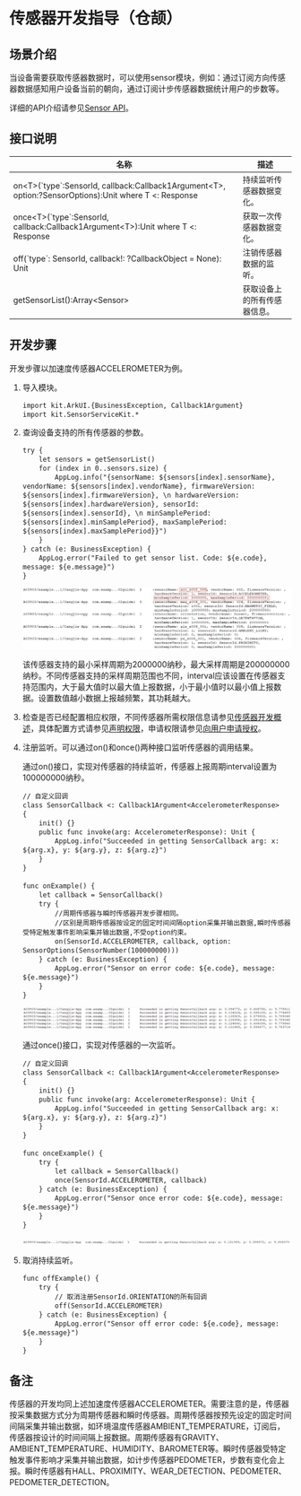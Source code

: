 # 传感器开发指导（仓颉）

## 场景介绍

当设备需要获取传感器数据时，可以使用sensor模块，例如：通过订阅方向传感器数据感知用户设备当前的朝向，通过订阅计步传感器数据统计用户的步数等。

详细的API介绍请参见[Sensor API](../../../../API_Reference/source_zh_cn/SensorServiceKit/cj-apis-sensor.md)。

## 接口说明

| 名称 | 描述 |
| -------- | -------- |
| on\<T>(\`type\`:SensorId, callback:Callback1Argument\<T>, option:?SensorOptions):Unit where T <: Response | 持续监听传感器数据变化。 |
| once\<T>(\`type\`:SensorId, callback:Callback1Argument\<T>):Unit  where T <: Response | 获取一次传感器数据变化。 |
| off(\`type\`: SensorId, callback!: ?CallbackObject = None): Unit | 注销传感器数据的监听。 |
| getSensorList():Array\<Sensor> | 获取设备上的所有传感器信息。 |

## 开发步骤

开发步骤以加速度传感器ACCELEROMETER为例。

1. 导入模块。

    <!-- compile -->

    ```cangjie
    import kit.ArkUI.{BusinessException, Callback1Argument}
    import kit.SensorServiceKit.*
    ```

2. 查询设备支持的所有传感器的参数。

    <!-- compile -->

    ```cangjie
    try {
        let sensors = getSensorList()
        for (index in 0..sensors.size) {
            AppLog.info("{sensorName: ${sensors[index].sensorName}, vendorName: ${sensors[index].vendorName}, firmwareVersion: ${sensors[index].firmwareVersion}, \n hardwareVersion: ${sensors[index].hardwareVersion}, sensorId: ${sensors[index].sensorId}, \n minSamplePeriod: ${sensors[index].minSamplePeriod}, maxSamplePeriod: ${sensors[index].maxSamplePeriod}}")
        }
    } catch (e: BusinessException) {
        AppLog.error("Failed to get sensor list. Code: ${e.code}, message: ${e.message}")
    }
    ```

    ![sensor-list](figures/sensor-list.png)

    该传感器支持的最小采样周期为2000000纳秒，最大采样周期是200000000纳秒。不同传感器支持的采样周期范围也不同，interval应该设置在传感器支持范围内，大于最大值时以最大值上报数据，小于最小值时以最小值上报数据。设置数值越小数据上报越频繁，其功耗越大。

3. 检查是否已经配置相应权限，不同传感器所需权限信息请参见[传感器开发概述](./cj-sensor-overview.md#约束与限制)，具体配置方式请参见[声明权限](../../security/AccessToken/cj-declare-permissions.md)，申请权限请参见[向用户申请授权](../../security/AccessToken/cj-request-user-authorization.md)。

4. 注册监听。可以通过on()和once()两种接口监听传感器的调用结果。

   通过on()接口，实现对传感器的持续监听，传感器上报周期interval设置为100000000纳秒。

    <!-- compile -->

    ```cangjie
    // 自定义回调
    class SensorCallback <: Callback1Argument<AccelerometerResponse>
    {
        init() {}
        public func invoke(arg: AccelerometerResponse): Unit {
            AppLog.info("Succeeded in getting SensorCallback arg: x: ${arg.x}, y: ${arg.y}, z: ${arg.z}")
        }
    }

    func onExample() {
        let callback = SensorCallback()
        try {
            //周期传感器与瞬时传感器开发步骤相同。
            //区别是周期传感器按设定的固定时间间隔option采集并输出数据,瞬时传感器受特定触发事件影响采集并输出数据,不受option约束。
            on(SensorId.ACCELEROMETER, callback, option: SensorOptions(SensorNumber(100000000)))
        } catch (e: BusinessException) {
            AppLog.error("Sensor on error code: ${e.code}, message: ${e.message}")
        }
    }
    ```

    ![sensor-on](figures/sensor-on.png)

    通过once()接口，实现对传感器的一次监听。

    <!-- compile -->

    ```cangjie
    // 自定义回调
    class SensorCallback <: Callback1Argument<AccelerometerResponse>
    {
        init() {}
        public func invoke(arg: AccelerometerResponse): Unit {
            AppLog.info("Succeeded in getting SensorCallback arg: x: ${arg.x}, y: ${arg.y}, z: ${arg.z}")
        }
    }

    func onceExample() {
        try {
            let callback = SensorCallback()
            once(SensorId.ACCELEROMETER, callback)
        } catch (e: BusinessException) {
            AppLog.error("Sensor once error code: ${e.code}, message: ${e.message}")
        }
    }
    ```

    ![sensor-once](figures/sensor-once.png)

5. 取消持续监听。

    <!-- compile -->

    ```cangjie
    func offExample() {
        try {
            // 取消注册SensorId.ORIENTATION的所有回调
            off(SensorId.ACCELEROMETER)
        } catch (e: BusinessException) {
            AppLog.error("Sensor off error code: ${e.code}, message: ${e.message}")
        }
    }
    ```

## 备注

传感器的开发均同上述加速度传感器ACCELEROMETER。需要注意的是，传感器按采集数据方式分为周期传感器和瞬时传感器。周期传感器按预先设定的固定时间间隔采集并输出数据，如环境温度传感器AMBIENT_TEMPERATURE，订阅后，传感器按设计的时间间隔上报数据。周期传感器有GRAVITY、AMBIENT_TEMPERATURE、HUMIDITY、BAROMETER等。瞬时传感器受特定触发事件影响才采集并输出数据，如计步传感器PEDOMETER，步数有变化会上报。瞬时传感器有HALL、PROXIMITY、WEAR_DETECTION、PEDOMETER、PEDOMETER_DETECTION。
